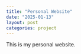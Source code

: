 ```yaml
---
title: "Personal Website"
date: "2025-01-13"
layout: post
categories: project
---
```


This is my personal website.